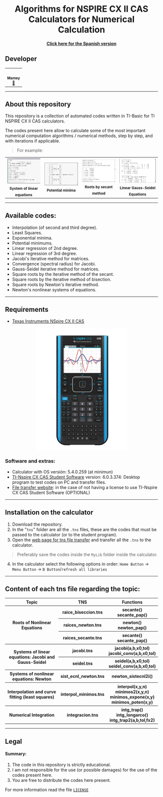 <p align="center">
    <h1 align="center"/> Algorithms for NSPIRE CX II CAS Calculators for Numerical Calculation </h1>
    <h4 align="center"> <a href="resources">Click here for the Spanish version </a></h4>
</p>



## Developer
<table align="center">
<tbody>
<tr>
<td align="center"><a href="https://github.com/ImMamey" rel="nofollow"><img src="https://avatars.githubusercontent.com/u/32584037?v=4" width="150px;" alt="" style="max-width:100%;"><br><sub><b>Mamey</b></sub></a><br><a href="https://github.com/ImMamey/Practica-5-DDNS/commits?author=ImMamey" title="Commits"><g-emoji class="g-emoji" alias="book" fallback-src="https://github.githubassets.com/images/icons/emoji/unicode/1f4d6.png">📖</g-emoji></a></td>
</tr>
</tbody>
</table>

---
## About this repository


This repository is a collection of automated codes written in TI-Basic for TI NSPIRE CX II CAS calculators.

The codes present here allow to calculate some of the most important numerical computation algorithms / numerical methods, step by step, and with iterations if applicable.

> For example:
<table align="center">
<tr>
    <td align="center"><img src="resources\images\example.png" width="300px;" alt="" style="max-width:100%;"><br><sub><b>System of linear equations</b></sub></td>
    <td align="center"><img src="resources\images\example2.png" width="330px;" alt="" style="max-width:100%;"><br><sub><b>Potential minima</b></sub></td>
    <td align="center"><img src="resources\images\example3.png" width="350px;" alt="" style="max-width:100%;"><br><sub><b>Roots by secant method</b></sub></td>
    <td align="center"><img src="resources\images\example4.png" width="350px;" alt="" style="max-width:100%;"><br><sub><b>Linear Gauss-Seidel Equations</b></sub></td>
</tr>
</table>

---

## Available codes:
* Interpolation (of second and third degree).
* Least Squares.
* Exponential minima.
* Potential minimums.
* Linear regression of 2nd degree.
* Linear regression of 3rd degree.
* Jacobi's iterative method for matrices.
* Convergence (spectral radius) for Jacobi.
* Gauss-Seidel iterative method for matrices.
* Square roots by the iterative method of the secant.
* Square roots by the iterative method of bisection.
* Square roots by Newton's iterative method.
* Newton's nonlinear systems of equations.

---

## Requirements
* [Texas Instruments NSpire CX II CAS](https://education.ti.com/en/products/calculators/graphing-calculators/ti-nspire-cx-ii-cx-ii-cas)
<p align="center">
    <img src="resources\images\calc.jpg" title="calculator" width="300">
</p>

### Software and extras:

* Calculator with OS versión: 5.4.0.259 (at minimun)
* [TI-Nspire CX CAS Student Software](https://education.ti.com/en/software/details/en/36BE84F974E940C78502AA47492887AB/ti-nspirecxcas_pc_full) version: 6.0.3.374: Desktop program to test codes on PC and transfer files.
* [File transfer website](https://nspireconnect.ti.com/nsc/file-transfer): in the case of not having a license to use TI-Nspire CX CAS Student Software (OPTIONAL) 

---
## Installation on the calculator

1. Download the repository.
2. In the "`tns`" folder are all the `.tns` files, these are the codes that must be passed to the calculator (or to the student program).
3. Open the [web page for tns file transfer](https://nspireconnect.ti.com/nsc/file-transfer) and transfer all the `.tns` to the calculator.
> Preferably save the codes inside the `MyLib` folder inside the calculator.
4. In the calculator select the following options in order: `Home Button` → `Menu Button` → `B Button`/`refresh all libraries`


---

## Content of each tns file regarding the topic:



<table style="width:100%">
    <tr>
       <th> Topic </th>
       <th> TNS </th> 
       <th> Functions</th>
    </tr>
    <tr>
        <th rowspan="3">Roots of Nonlinear Equations</th>
        <th> raice_biseccion.tns </th>
        <th> secante()<br> secante_pap()</th>
    </tr>
    <tr>
        <th>raices_newton.tns</th>
        <th>newton() <br> newton_pap() </th>
    </tr>
    <tr>
        <th>raices_secante.tns</th>
        <th>secante() <br> secante_pap()</th>
    </tr>
    <tr>
        <th rowspan="2"> Systems of linear equations: Jacobi and Gauss-Seidel</th>
        <th> jacobi.tns  </th>
        <th> jacobi(a,b,x0,tol) <br> jacobi_conv(a,b,x0,tol)</th>
    </tr>
    <tr>
        <th> seidel.tns </th>
        <th> seidel(a,b,x0,tol) <br> seidel_conv(a,b,x0,tol)</th>
    </tr>
    <tr>
        <th> Systems of nonlinear equations: Newton</th>
        <th>sist_ecnl_newton.tns</th>
        <th>newton_sistecnl2i()</th>
    </tr>
    <tr>
        <th>Interpolation and curve fitting (least squares)</th>
        <th>interpol_minimos.tns</th>
        <th>
        interpol(x,y,n) <br> minimos2(x,y,n) <br> minimos_expone(x,y) <br> minimos_poten(x,y) 
        </th>
    </tr>
    <tr>
        <th>Numerical Integration</th>
        <th> integracion.tns</th>
        <th> intg_trap() <br> intg_longarco() <br> intg_trap2(a,b,tol,fx2)</th>
    </tr>
</table>

---

## Legal
#### Summary:
 1. The code in this repository is strictly educational.
 2. I am not responsible for the use (or possible damages) for the use of the codes present here.
 3. You are free to distribute the codes here present.

For more information read the file [`LICENSE`](resources/legal/LICENSE)